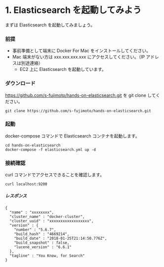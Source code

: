 # 1. Elasticsearch を起動してみよう
まずは Elasticsearch を起動してみましょう。

### 前提
- 事前準備として端末に Docker For Mac をインストールしてください。  
- Mac 端末がない方は xxx.xxx.xxx.xxx にアクセスしてください。（IP アドレスは別途連絡）
    - EC2 上に Elasticsearch を起動しています。

### ダウンロード
https://github.com/s-fujimoto/hands-on-elasticsearch.git を git clone してください。

```
git clone https://github.com/s-fujimoto/hands-on-elasticsearch.git
```

### 起動
docker-compose コマンドで Elasticsearch コンテナを起動します。

```
cd hands-on-elasticsearch
docker-compose -f elasticsearch.yml up -d
```

### 接続確認
curl コマンドでアクセスできることを確認します。

```
curl localhost:9200
```

##### レスポンス

```
{
  "name" : "xxxxxxxx",
  "cluster_name" : "docker-cluster",
  "cluster_uuid" : "xxxxxxxxxxxxxxxxxx",
  "version" : {
    "number" : "5.6.7",
    "build_hash" : "4669214",
    "build_date" : "2018-01-25T21:14:50.776Z",
    "build_snapshot" : false,
    "lucene_version" : "6.6.1"
  },
  "tagline" : "You Know, for Search"
}
```
